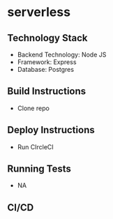 # serverless

## Technology Stack
* Backend Technology: Node JS
* Framework: Express
* Database: Postgres
 

## Build Instructions
* Clone repo

## Deploy Instructions
* Run CIrcleCI

## Running Tests
* NA

## CI/CD  
